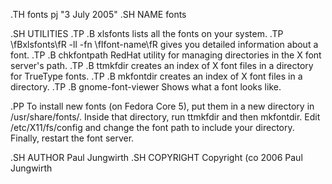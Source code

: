 .TH fonts pj "3 July 2005"
.SH NAME
fonts

.SH UTILITIES
.TP
.B xlsfonts
lists all the fonts on your system.
.TP
\fBxlsfonts\fR -ll -fn \fIfont-name\fR
gives you detailed information about a font.
.TP
.B chkfontpath
RedHat utility for managing directories in the X font server's path.
.TP
.B ttmkfdir
creates an index of X font files in a directory for TrueType fonts.
.TP
.B mkfontdir
creates an index of X font files in a directory.
.TP
.B gnome-font-viewer
Shows what a font looks like.

.PP
To install new fonts (on Fedora Core 5), put them in a new directory in /usr/share/fonts/.
Inside that directory, run ttmkfdir and then mkfontdir.
Edit /etc/X11/fs/config and change the font path to include your directory.
Finally, restart the font server.

.SH AUTHOR
Paul Jungwirth
.SH COPYRIGHT
Copyright \(co 2006 Paul Jungwirth
